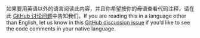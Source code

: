 <span data-ttu-id="edc88-101">如果要用英语以外的语言阅读此内容，并且你希望按你的母语查看代码注释，请在此 [GitHub 讨论问题](https://github.com/aspnet/AspNetCore.Docs/issues/16455)中告知我们。</span><span class="sxs-lookup"><span data-stu-id="edc88-101">If you are reading this in a language other than English, let us know in this [GitHub discussion issue](https://github.com/aspnet/AspNetCore.Docs/issues/16455) if you’d like to see the code comments in your native language.</span></span>